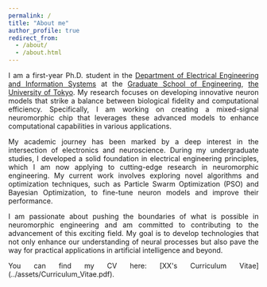 ```yaml
---
permalink: /
title: "About me"
author_profile: true
redirect_from: 
  - /about/
  - /about.html
---
```

<div style="text-align: justify;">


<p>I am a first-year Ph.D. student in the <a href="https://www.eeis.t.u-tokyo.ac.jp/">Department of Electrical Engineering and Information Systems</a> at the <a href="https://www.t.u-tokyo.ac.jp/soe">Graduate School of Engineering</a>, <a href="https://www.u-tokyo.ac.jp/ja/index.html">the University of Tokyo</a>. My research focuses on developing innovative neuron models that strike a balance between biological fidelity and computational efficiency. Specifically, I am working on creating a mixed-signal neuromorphic chip that leverages these advanced models to enhance computational capabilities in various applications.</p>

<p>My academic journey has been marked by a deep interest in the intersection of electronics and neuroscience. During my undergraduate studies, I developed a solid foundation in electrical engineering principles, which I am now applying to cutting-edge research in neuromorphic engineering. My current work involves exploring novel algorithms and optimization techniques, such as Particle Swarm Optimization (PSO) and Bayesian Optimization, to fine-tune neuron models and improve their performance.</p>

<p>I am passionate about pushing the boundaries of what is possible in neuromorphic engineering and am committed to contributing to the advancement of this exciting field. My goal is to develop technologies that not only enhance our understanding of neural processes but also pave the way for practical applications in artificial intelligence and beyond.</p>

<p>You can find my CV here: [XX's Curriculum Vitae](../assets/Curriculum_Vitae.pdf).</p>


</div>



